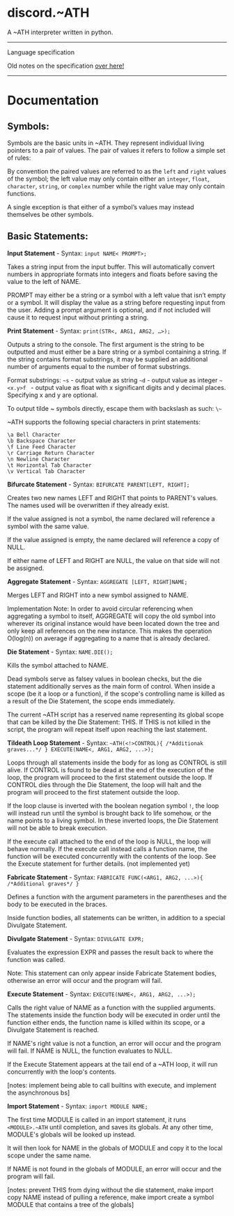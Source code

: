 # discord.~ATH

A ~ATH interpreter written in python.

________________

Language specification


Old notes on the specification [over here!](https://docs.google.com/document/d/1G6urfNKDhPaQ1iEr9h0o7KPr6gEX80VzdnM1nMBINcY/edit)


________________

# Documentation

## Symbols:


Symbols are the basic units in ~ATH. They represent individual living pointers to a pair of values. The pair of values it refers to follow a simple set of rules: 


By convention the paired values are referred to as the `left` and `right` values of the symbol; the left value may only contain either an `integer`, `float`, `character`, `string`, or `complex` number while the right value may only contain functions.


A single exception is that either of a symbol’s values may instead themselves be other symbols.

## Basic Statements:

**Input Statement** - Syntax: `input NAME< PROMPT>;`


Takes a string input from the input buffer. This will automatically convert numbers in appropriate formats into integers and floats before saving the value to the left of NAME.


PROMPT may either be a string or a symbol with a left value that isn’t empty or a symbol. It will display the value as a string before requesting input from the user. Adding a prompt argument is optional, and if not included will cause it to request input without printing a string.


**Print Statement** - Syntax: `print(STR<, ARG1, ARG2, …>);`


Outputs a string to the console. The first argument is the string to be outputted and must either be a bare string or a symbol containing a string. If the string contains format substrings, it may be supplied an additional number of arguments equal to the number of format substrings.


Format substrings:
`~s` - output value as string
`~d` - output value as integer
`~<x.y>f ` - output value as float with x significant digits and y decimal places. Specifying x and y are optional.


To output tilde ~ symbols directly, escape them with backslash as such: `\~`


~ATH supports the following special characters in print statements:

```
\a Bell Character
\b Backspace Character
\f Line Feed Character
\r Carriage Return Character
\n Newline Character
\t Horizontal Tab Character
\v Vertical Tab Character
```


**Bifurcate Statement** - Syntax: `BIFURCATE PARENT[LEFT, RIGHT];`


Creates two new names LEFT and RIGHT that points to PARENT's values. The names used will be overwritten if they already exist.


If the value assigned is not a symbol, the name declared will reference a symbol with the same value.


If the value assigned is empty, the name declared will reference a copy of NULL.


If either name of LEFT and RIGHT are NULL, the value on that side will not be assigned.


**Aggregate Statement** - Syntax: `AGGREGATE [LEFT, RIGHT]NAME;`


Merges LEFT and RIGHT into a new symbol assigned to NAME. 


Implementation Note:
In order to avoid circular referencing when aggregating a symbol to itself, AGGREGATE will copy the old symbol into wherever its original instance would have been located down the tree and only keep all references on the new instance. This makes the operation O(log(n)) on average if aggregating to a name that is already declared.


**Die Statement** - Syntax: `NAME.DIE();`


Kills the symbol attached to NAME.


Dead symbols serve as falsey values in boolean checks, but the die statement additionally serves as the main form of control. When inside a scope (be it a loop or a function), if the scope's controlling name is killed as a result of the Die Statement, the scope ends immediately.


The current ~ATH script has a reserved name representing its global scope that can be killed by the Die Statement: THIS. If THIS is not killed in the script, the program will repeat itself upon reaching the last statement.


**Tildeath Loop Statement** - Syntax: `~ATH(<!>CONTROL){ /*Additionak graves...*/ } EXECUTE(NAME<, ARG1, ARG2, ...>);`


Loops through all statements inside the body for as long as CONTROL is still alive. If CONTROL is found to be dead at the end of the execution of the loop, the program will proceed to the first statement outside the loop. If CONTROL dies through the Die Statement, the loop will halt and the program will proceed to the first statement outside the loop.


If the loop clause is inverted with the boolean negation symbol `!`, the loop will instead run until the symbol is brought back to life somehow, or the name points to a living symbol. In these inverted loops, the Die Statement will not be able to break execution.


If the execute call attached to the end of the loop is NULL, the loop will behave normally. If the execute call instead calls a function name, the function will be executed concurrently with the contents of the loop. See the Execute statement for further details. (not implemented yet)


**Fabricate Statement** - Syntax: `FABRICATE FUNC(<ARG1, ARG2, ...>){ /*Additional graves*/ }`


Defines a function with the argument parameters in the parentheses and the body to be executed in the braces.


Inside function bodies, all statements can be written, in addition to a special Divulgate Statement.


**Divulgate Statement** - Syntax: `DIVULGATE EXPR;`


Evaluates the expression EXPR and passes the result back to where the function was called.


Note: This statement can only appear inside Fabricate Statement bodies, otherwise an error will occur and the program will fail.


**Execute Statement** - Syntax: `EXECUTE(NAME<, ARG1, ARG2, ...>);`


Calls the right value of NAME as a function with the supplied arguments. The statements inside the function body will be executed in order until the function either ends, the function name is killed within its scope, or a Divulgate Statement is reached.


If NAME's right value is not a function, an error will occur and the program will fail. If NAME is NULL, the function evaluates to NULL.


If the Execute Statement appears at the tail end of a ~ATH loop, it will run concurrently with the loop's contents.

[notes: implement being able to call builtins with execute, and implement the asynchronous bs]


**Import Statement** - Syntax: `import MODULE NAME;`


The first time MODULE is called in an import statement, it runs `<MODULE>.~ATH` until completion, and saves its globals. At any other time, MODULE's globals will be looked up instead.


It will then look for NAME in the globals of MODULE and copy it to the local scope under the same name.


If NAME is not found in the globals of MODULE, an error will occur and the program will fail.

[notes: prevent THIS from dying without the die statement, make import copy NAME instead of pulling a reference, make import create a symbol MODULE that contains a tree of the globals]
